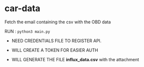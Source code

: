# car-data
Fetch the email containing the csv with the OBD data

RUN : `python3 main.py`

- NEED CREDENTIALS FILE TO REGISTER API.

- WILL CREATE A TOKEN FOR EASIER AUTH

- WILL GENERATE THE FILE **influx_data.csv** with the attachment